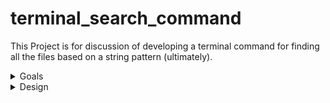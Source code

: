 # terminal_search_command
This Project is for discussion of developing a terminal command for finding all the files based on a string pattern (ultimately).
<details>
	<summary>Goals</summary>

	1. To mimic what dbt-power-user VS code extension can do.
	i.e., being able to find parent and child models based on the current model

	2. When not searching for models, this command can give back all the files
	containing a string pattern within a (dbt project) repo
</details>

<details>
	### <summary>Design</summary>

</details>


